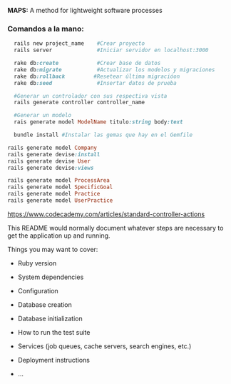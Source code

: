 
**MAPS:** A method for lightweight software processes

### Comandos a la mano:
``` ruby
  rails new project_name    #Crear proyecto
  rails server              #Iniciar servidor en localhost:3000

  rake db:create            #Crear base de datos
  rake db:migrate           #Actualizar los modelos y migraciones
  rake db:rollback         #Resetear última migracióon
  rake db:seed              #Insertar datos de prueba

  #Generar un controlador con sus respectiva vista
  rails generate controller controller_name

  #Generar un modelo
  rais generate model ModelName titulo:string body:text

  bundle install #Instalar las gemas que hay en el Gemfile
```

``` ruby
rails generate model Company
rails generate devise:install
rails generate devise User
rails generate devise:views

rails generate model ProcessArea
rails generate model SpecificGoal
rails generate model Practice
rails generate model UserPractice
```

https://www.codecademy.com/articles/standard-controller-actions

This README would normally document whatever steps are necessary to get the
application up and running.

Things you may want to cover:

* Ruby version

* System dependencies

* Configuration

* Database creation

* Database initialization

* How to run the test suite

* Services (job queues, cache servers, search engines, etc.)

* Deployment instructions

* ...
